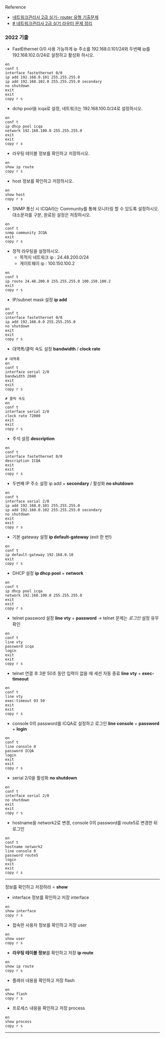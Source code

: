 Reference
- [네트워크관리사 2급 실기- router 유형 기출문제](https://ohaengsa.tistory.com/entry/%EB%84%A4%ED%8A%B8%EC%9B%8C%ED%81%AC-%EA%B4%80%EB%A6%AC%EC%82%AC-2%EA%B8%89-%EC%8B%A4%EA%B8%B0-%EB%9D%BC%EC%9A%B0%ED%84%B0-%EB%AC%B8%EC%A0%9C-%EA%B8%B0%EC%B6%9C)
- [# 네트워크관리사 2급 실기 라우터 문제 정리](https://doobudubu.tistory.com/33)
### 2022 기출

- FastEthernet 0/0 사용 가능하게 ip 주소를 192.168.0.101/24와 두번째 ip를 192.168.102.0/24로 설정하고 활성화 하시오.
```
en
conf t
interface fastethernet 0/0
ip add 192.168.0.101 255.255.255.0
ip add 192.168.102.0 255.255.255.0 secondary
no shutdown
exit
exit
copy r s
```
- dchp pool을 icqa로 설정, 네트워크는 192.168.100.0/24로 설정하시오.
```
en 
conf t
ip dhcp pool icqa
network 192.168.100.0 255.255.255.0
exit
exit
copy r s
```
- 라우팅 테이블 정보를 확인하고 저장하시오.
```
en
show ip route
copy r s
```

- host 정보를 확인하고 저장하시오.
```
en
show host
copy r s
```
- SNMP 통신 시 ICQA라는 Community를 통해 모니터링 할 수 있도록 설정하시오. 대소문자를 구분, 완료된 설정은 저장하시오.
```
en
conf t
snmp community ICQA
exit
copy r s
```
- 정적 라우팅을 설정하시오. 
	- 목적지 네트워크 ip : 24.48.200.0/24 
	- 게이트웨이 ip : 100.150.100.2

```
en
conf t
ip route 24.48.200.0 255.255.255.0 100.150.100.2
exit
copy r s
```

- IP/subnet mask 설정 **ip add**
```
en
conf t
interface fastethernet 0/0
ip add 192.168.0.0 255.255.255.0
no shutdown
exit
exit
copy r s
```

- 대역폭/클럭 속도 설정 **bandwidth** / **clock rate**
```
# 대역폭
en
conf t
interface serial 2/0
bandwidth 2048
exit
exit
copy r s

# 클럭 속도
en
conf t
interface serial 2/0
clock rate 72000
exit
exit
copy r s
```

- 주석 설정 **description**
```
en
conf t
interface fastethernet 0/0
description ICQA
exit
exit
copy r s
```

- 두번째 IP 주소 설정 ip add + **secondary** / 활성화 **no shutdown**
```
en
conf t
interface serial 2/0
ip add 192.168.0.101 255.255.255.0
ip add 192.168.0.102 255.255.255.0 secondary
no shutdown
exit
exit
copy r s
```

- 기본 gateway 설정 **ip default-gateway** (exit 한 번!)
```
en
conf t
ip default-gateway 192.168.0.10
exit
copy r s
```

- DHCP 설정 **ip dhcp pool** + **network** 
```
en
conf t
ip dhcp pool icqa
network 192.168.100.0 255.255.255.0
exit
exit
copy r s
```

- telnet password 설정 **line vty** + **password**
-> telnet 문제는 *로그인* 설정 유무 확인
```
en
conf t
line vty
password icqa
login
exit
exit
copy r s
```

- telnet 연결 후 3분 50초 동안 입력이 없을 때 세션 자동 종료 **line vty** + **exec-timeout**
```
en
conf t 
line vty
exec-timeout 03 50
exit
exit
copy r s
```

- console 0의 password를 ICQA로 설정하고 로그인 **line console** + **password** + **login**
```
en
conf t
line console 0
password ICQA
login
exit
exit
copy r s
```

- serial 2/0을 활성화 **no shutdown**
```
en
conf t
interface serial 2/0
no shutdown
exit
exit
copy r s
```

- hostname을 network2로 변경, console 0의 password를 route5로 변경한 뒤 로그인
```
en
conf t
hostname network2
line console 0
password route5
login
exit
exit
copy r s
```

---
정보를 확인하고 저장하라 = **show**

- interface 정보를 확인하고 저장 interface
```
en
show interface
copy r s
```

- 접속한 사용자 정보를 확인하고 저장 user
```
en
show user 
copy r s
```

- **라우팅 테이블 정보**를 확인하고 저장 **ip route**
```
en
show ip route
copy r s
```

- 플래쉬 내용을 확인하고 저장 flash
```
en
show flash
copy r s
```

- 프로세스 내용을 확인하고 저장 process
```
en
show process
copy r s
```

---
